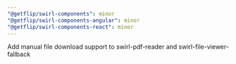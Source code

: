 ```yaml
---
"@getflip/swirl-components": minor
"@getflip/swirl-components-angular": minor
"@getflip/swirl-components-react": minor
---
```


Add manual file download support to swirl-pdf-reader and
swirl-file-viewer-fallback
